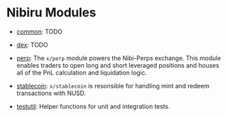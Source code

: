 # Nibiru Modules

- [common](common/spec/README.md): TODO

- [dex](dex/spec/README.md): TODO

- [perp](perp/README.md): The `x/perp` module powers the Nibi-Perps exchange. This module enables traders to open long and short leveraged positions and houses all of the PnL calculation and liquidation logic.

- [stablecoin](stablecoin/spec/README.md): `x/stablecoin` is resonsible for handling mint and redeem transactions with NUSD.

- [testutil](testutil/spec/README.md): Helper functions for unit and integration tests.
